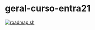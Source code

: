 # geral-curso-entra21
[![roadmap.sh](https://api.roadmap.sh/v1-badge/tall/6500ece73ee87ab4ca4b3711?variant=dark)](https://roadmap.sh)
